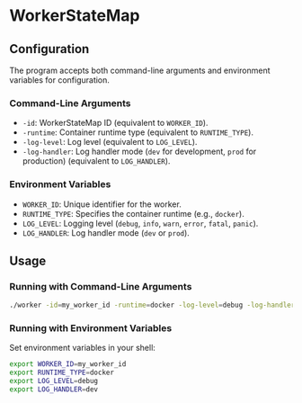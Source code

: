 # WorkerStateMap

## Configuration

The program accepts both command-line arguments and environment variables for configuration.

### Command-Line Arguments

- `-id`: WorkerStateMap ID (equivalent to `WORKER_ID`).
- `-runtime`: Container runtime type (equivalent to `RUNTIME_TYPE`).
- `-log-level`: Log level (equivalent to `LOG_LEVEL`).
- `-log-handler`: Log handler mode (`dev` for development, `prod` for production) (equivalent to `LOG_HANDLER`).

### Environment Variables

- `WORKER_ID`: Unique identifier for the worker.
- `RUNTIME_TYPE`: Specifies the container runtime (e.g., `docker`).
- `LOG_LEVEL`: Logging level (`debug`, `info`, `warn`, `error`, `fatal`, `panic`).
- `LOG_HANDLER`: Log handler mode (`dev` or `prod`).

## Usage

### Running with Command-Line Arguments

```bash
./worker -id=my_worker_id -runtime=docker -log-level=debug -log-handler=dev
```

### Running with Environment Variables

Set environment variables in your shell:

```bash
export WORKER_ID=my_worker_id
export RUNTIME_TYPE=docker
export LOG_LEVEL=debug
export LOG_HANDLER=dev
```
